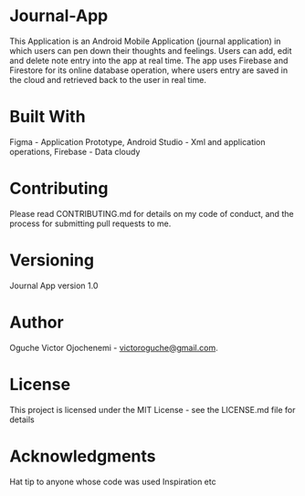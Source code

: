 # Journal-App
This Application is an Android Mobile Application (journal application) in which users can pen down their thoughts and feelings. 
Users can add, edit and delete note entry into the app at real time.
The app uses Firebase and Firestore for its online database operation, where users entry are saved in the cloud and retrieved back to the user in real time. 

# Built With
Figma - Application Prototype,
Android Studio - Xml and application operations,
Firebase - Data cloudy


# Contributing
Please read CONTRIBUTING.md for details on my code of conduct, and the process for submitting pull requests to me.

# Versioning
Journal App version 1.0


# Author
Oguche Victor Ojochenemi - victoroguche@gmail.com.

# License
This project is licensed under the MIT License - see the LICENSE.md file for details

# Acknowledgments
Hat tip to anyone whose code was used
Inspiration
etc
